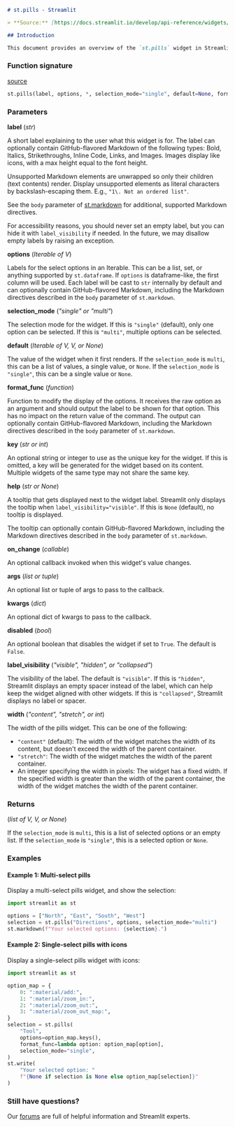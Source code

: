```markdown
# st.pills - Streamlit

> **Source:** [https://docs.streamlit.io/develop/api-reference/widgets/st.pills](https://docs.streamlit.io/develop/api-reference/widgets/st.pills)

## Introduction

This document provides an overview of the `st.pills` widget in Streamlit.
```


### Function signature

[source](https://github.com/streamlit/streamlit/blob/1.50.0/lib/streamlit/elements/widgets/button_group.py#L471)

```python
st.pills(label, options, *, selection_mode="single", default=None, format_func=None, key=None, help=None, on_change=None, args=None, kwargs=None, disabled=False, label_visibility="visible", width="content")
```

### Parameters

**label** (*str*)

A short label explaining to the user what this widget is for. The label can optionally contain GitHub-flavored Markdown of the following types: Bold, Italics, Strikethroughs, Inline Code, Links, and Images. Images display like icons, with a max height equal to the font height.

Unsupported Markdown elements are unwrapped so only their children (text contents) render. Display unsupported elements as literal characters by backslash-escaping them. E.g., `"1\. Not an ordered list"`.

See the `body` parameter of [st.markdown](https://docs.streamlit.io/develop/api-reference/text/st.markdown) for additional, supported Markdown directives.

For accessibility reasons, you should never set an empty label, but you can hide it with `label_visibility` if needed. In the future, we may disallow empty labels by raising an exception.

**options** (*Iterable of V*)

Labels for the select options in an Iterable. This can be a list, set, or anything supported by `st.dataframe`. If `options` is dataframe-like, the first column will be used. Each label will be cast to `str` internally by default and can optionally contain GitHub-flavored Markdown, including the Markdown directives described in the `body` parameter of `st.markdown`.

**selection\_mode** (*"single" or "multi"*)

The selection mode for the widget. If this is `"single"` (default), only one option can be selected. If this is `"multi"`, multiple options can be selected.

**default** (*Iterable of V, V, or None*)

The value of the widget when it first renders. If the `selection_mode` is `multi`, this can be a list of values, a single value, or `None`. If the `selection_mode` is `"single"`, this can be a single value or `None`.

**format\_func** (*function*)

Function to modify the display of the options. It receives the raw option as an argument and should output the label to be shown for that option. This has no impact on the return value of the command. The output can optionally contain GitHub-flavored Markdown, including the Markdown directives described in the `body` parameter of `st.markdown`.

**key** (*str or int*)

An optional string or integer to use as the unique key for the widget. If this is omitted, a key will be generated for the widget based on its content. Multiple widgets of the same type may not share the same key.

**help** (*str or None*)

A tooltip that gets displayed next to the widget label. Streamlit only displays the tooltip when `label_visibility="visible"`. If this is `None` (default), no tooltip is displayed.

The tooltip can optionally contain GitHub-flavored Markdown, including the Markdown directives described in the `body` parameter of `st.markdown`.

**on\_change** (*callable*)

An optional callback invoked when this widget's value changes.

**args** (*list or tuple*)

An optional list or tuple of args to pass to the callback.

**kwargs** (*dict*)

An optional dict of kwargs to pass to the callback.

**disabled** (*bool*)

An optional boolean that disables the widget if set to `True`. The default is `False`.

**label\_visibility** (*"visible", "hidden", or "collapsed"*)

The visibility of the label. The default is `"visible"`. If this is `"hidden"`, Streamlit displays an empty spacer instead of the label, which can help keep the widget aligned with other widgets. If this is `"collapsed"`, Streamlit displays no label or spacer.

**width** (*"content", "stretch", or int*)

The width of the pills widget. This can be one of the following:

*   `"content"` (default): The width of the widget matches the width of its content, but doesn't exceed the width of the parent container.
*   `"stretch"`: The width of the widget matches the width of the parent container.
*   An integer specifying the width in pixels: The widget has a fixed width. If the specified width is greater than the width of the parent container, the width of the widget matches the width of the parent container.

### Returns

(*list of V, V, or None*)

If the `selection_mode` is `multi`, this is a list of selected options or an empty list. If the `selection_mode` is `"single"`, this is a selected option or `None`.

### Examples

#### Example 1: Multi-select pills

Display a multi-select pills widget, and show the selection:

```python
import streamlit as st

options = ["North", "East", "South", "West"]
selection = st.pills("Directions", options, selection_mode="multi")
st.markdown(f"Your selected options: {selection}.")
```

#### Example 2: Single-select pills with icons

Display a single-select pills widget with icons:

```python
import streamlit as st

option_map = {
    0: ":material/add:",
    1: ":material/zoom_in:",
    2: ":material/zoom_out:",
    3: ":material/zoom_out_map:",
}
selection = st.pills(
    "Tool",
    options=option_map.keys(),
    format_func=lambda option: option_map[option],
    selection_mode="single",
)
st.write(
    "Your selected option: "
    f"{None if selection is None else option_map[selection]}"
)
```

### Still have questions?

Our [forums](https://discuss.streamlit.io) are full of helpful information and Streamlit experts.